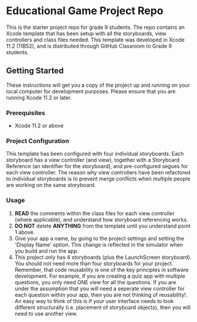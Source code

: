 # Educational Game Project Repo
This is the starter project repo for grade 9 students. The repo contains an Xcode template that has been setup with all the storyboards, view controllers and class files needed. This template was developed in Xcode 11.2 (11B52), and is distributed through GitHub Classroom to Grade 9 students.

## Getting Started

These instructions will get you a copy of the project up and running on your local computer for development purposes. Please ensure that you are running Xcode 11.2 or later.

### Prerequisites

* Xcode 11.2 or above

### Project Configuration

This template has been configured with four individual storyboards. Each storyboard has a view controller (and view), together with a Storyboard Reference (an identifier for the storyboard), and pre-configured segues for each view controller. The reason why view controllers have been refactored to individual storyboards is to prevent merge conflicts when multiple people are working on the same storyboard.

### Usage

1. **READ** the comments within the class files for each view controller (where applicable), and understand how storyboard referencing works.
2. **DO NOT** delete **ANYTHING** from the template until you understand point 1 above.
3. Give your app a name, by going to the project settings and setting the 'Display Name' option. This change is reflected in the simulator when you build and run the app.
4. This project only has 4 storyboards (plus the LaunchScreen storyboard). You should not need more than four storyboards for your project. Remember, that code reusability is one of the key principles in software development. For example, if you are creating a quiz app with multiple questions, you only need ONE view for all the questions. If you are under the assumption that you will need a seperate view controller for each question within your app, then you are not thinking of reusability!. An easy way to think of this is if your user interface needs to look different structurally (i.e. placement of storyboard objects), then you will need to use another view.
